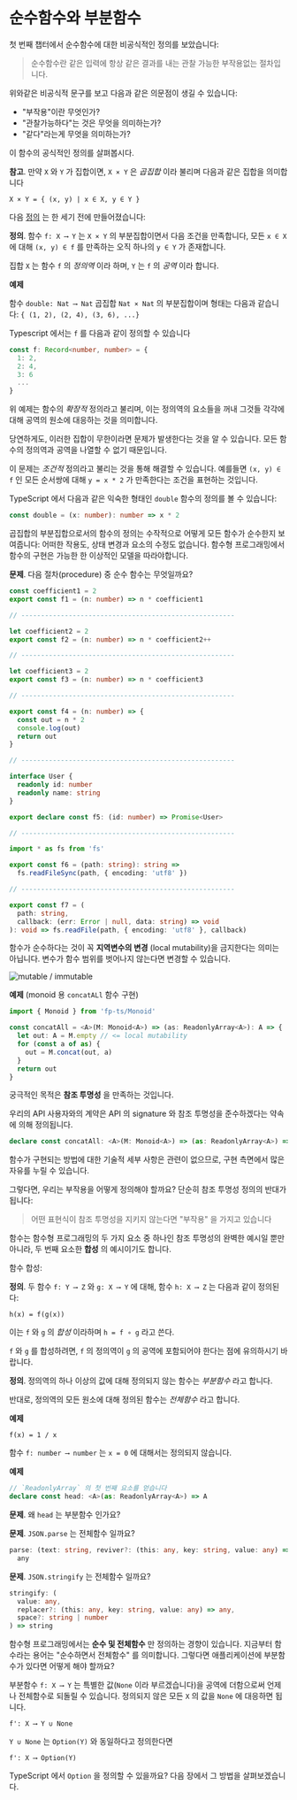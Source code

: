# 순수함수와 부분함수

첫 번째 챕터에서 순수함수에 대한 비공식적인 정의를 보았습니다:

> 순수함수란 같은 입력에 항상 같은 결과를 내는 관찰 가능한 부작용없는 절차입니다.

위와같은 비공식적 문구를 보고 다음과 같은 의문점이 생길 수 있습니다:

- "부작용"이란 무엇인가?
- "관찰가능하다"는 것은 무엇을 의미하는가?
- "같다"라는게 무엇을 의미하는가?

이 함수의 공식적인 정의를 살펴봅시다.

**참고**. 만약 `X` 와 `Y` 가 집합이면,  `X × Y` 은 _곱집합_ 이라 불리며 다음과 같은 집합을 의미합니다

```
X × Y = { (x, y) | x ∈ X, y ∈ Y }
```

다음 [정의](https://en.wikipedia.org/wiki/History_of_the_function_concept) 는 한 세기 전에 만들어졌습니다:

**정의**. 함수 `f: X ⟶ Y` 는 `X × Y` 의 부분집합이면서 다음 조건을 만족합니다,
모든 `x ∈ X` 에 대해 `(x, y) ∈ f` 를 만족하는 오직 하나의 `y ∈ Y` 가 존재합니다. 

집합 `X` 는 함수 `f` 의 _정의역_ 이라 하며, `Y` 는 `f` 의 _공역_ 이라 합니다.

**예제**

함수 `double: Nat ⟶ Nat` 곱집합 `Nat × Nat` 의 부분집합이며 형태는 다음과 같습니다: `{ (1, 2), (2, 4), (3, 6), ...}`

Typescript 에서는 `f` 를 다음과 같이 정의할 수 있습니다

```typescript
const f: Record<number, number> = {
  1: 2,
  2: 4,
  3: 6
  ...
}
```

<!--
TODO:
Please note that the set `f` has to be described _statically_ when defining the function (meaning that the elements of that set cannot change with time for no reason).
In this way we can exclude any form of side effect and the return value is always the same.
-->

위 예제는 함수의 _확장적_ 정의라고 불리며, 이는 정의역의 요소들을 꺼내 그것들 각각에 대해 공역의 원소에 대응하는 것을 의미합니다. 

당연하게도, 이러한 집합이 무한이라면 문제가 발생한다는 것을 알 수 있습니다. 모든 함수의 정의역과 공역을 나열할 수 없기 때문입니다.

이 문제는 _조건적_ 정의라고 불리는 것을 통해 해결할 수 있습니다. 예를들면 `(x, y) ∈ f` 인 모든 순서쌍에 대해 `y = x * 2` 가 만족한다는 조건을 표현하는 것입니다.

TypeScript 에서 다음과 같은 익숙한 형태인 `double` 함수의 정의를 볼 수 있습니다:

```typescript
const double = (x: number): number => x * 2
```

곱집합의 부분집합으로서의 함수의 정의는 수작적으로 어떻게 모든 함수가 순수한지 보여줍니다: 어떠한 작용도, 상태 변경과 요소의 수정도 없습니다.
함수형 프로그래밍에서 함수의 구현은 가능한 한 이상적인 모델을 따라야합니다.

**문제**. 다음 절차(procedure) 중 순수 함수는 무엇일까요?

```typescript
const coefficient1 = 2
export const f1 = (n: number) => n * coefficient1

// ------------------------------------------------------

let coefficient2 = 2
export const f2 = (n: number) => n * coefficient2++

// ------------------------------------------------------

let coefficient3 = 2
export const f3 = (n: number) => n * coefficient3

// ------------------------------------------------------

export const f4 = (n: number) => {
  const out = n * 2
  console.log(out)
  return out
}

// ------------------------------------------------------

interface User {
  readonly id: number
  readonly name: string
}

export declare const f5: (id: number) => Promise<User>

// ------------------------------------------------------

import * as fs from 'fs'

export const f6 = (path: string): string =>
  fs.readFileSync(path, { encoding: 'utf8' })

// ------------------------------------------------------

export const f7 = (
  path: string,
  callback: (err: Error | null, data: string) => void
): void => fs.readFile(path, { encoding: 'utf8' }, callback)
```

함수가 순수하다는 것이 꼭 **지역변수의 변경** (local mutability)을 금지한다는 의미는 아닙니다. 변수가 함수 범위를 벗어나지 않는다면 변경할 수 있습니다.

![mutable / immutable](/images/mutable-immutable.jpg)

**예제** (monoid 용 `concatALl` 함수 구현)

```typescript
import { Monoid } from 'fp-ts/Monoid'

const concatAll = <A>(M: Monoid<A>) => (as: ReadonlyArray<A>): A => {
  let out: A = M.empty // <= local mutability
  for (const a of as) {
    out = M.concat(out, a)
  }
  return out
}
```

궁극적인 목적은 **참조 투명성** 을 만족하는 것입니다.

우리의 API 사용자와의 계약은 API 의 signature 와 참조 투명성을 준수하겠다는 약속에 의해 정의됩니다.

```typescript
declare const concatAll: <A>(M: Monoid<A>) => (as: ReadonlyArray<A>) => A
```

함수가 구현되는 방법에 대한 기술적 세부 사항은 관련이 없으므로, 구현 측면에서 많은 자유를 누릴 수 있습니다.

그렇다면, 우리는 부작용을 어떻게 정의해야 할까요? 단순히 참조 투명성 정의의 반대가 됩니다:

> 어떤 표현식이 참조 투명성을 지키지 않는다면 "부작용" 을 가지고 있습니다

함수는 함수형 프로그래밍의 두 가지 요소 중 하나인 참조 투명성의 완벽한 예시일 뿐만 아니라, 두 번째 요소한 **합성** 의 예시이기도 합니다.

함수 합성:

**정의**. 두 함수 `f: Y ⟶ Z` 와 `g: X ⟶ Y` 에 대해, 함수 `h: X ⟶ Z` 는 다음과 같이 정의된다:

```
h(x) = f(g(x))
```

이는 `f` 와 `g` 의 _합성_ 이라하며 `h = f ∘ g` 라고 쓴다.

`f` 와 `g` 를 합성하려면, `f` 의 정의역이 `g` 의 공역에 포함되어야 한다는 점에 유의하시기 바랍니다.

**정의**. 정의역의 하나 이상의 값에 대해 정의되지 않는 함수는 _부분함수_ 라고 합니다.

반대로, 정의역의 모든 원소에 대해 정의된 함수는 _전체함수_ 라고 합니다.

**예제**

```
f(x) = 1 / x
```

함수 `f: number ⟶ number` 는 `x = 0` 에 대해서는 정의되지 않습니다.

**예제**

```typescript
// `ReadonlyArray` 의 첫 번째 요소를 얻습니다
declare const head: <A>(as: ReadonlyArray<A>) => A
```

**문제**. 왜 `head` 는 부분함수 인가요?

**문제**. `JSON.parse` 는 전체함수 일까요?

```typescript
parse: (text: string, reviver?: (this: any, key: string, value: any) => any) =>
  any
```

**문제**. `JSON.stringify` 는 전체함수 일까요?

```typescript
stringify: (
  value: any,
  replacer?: (this: any, key: string, value: any) => any,
  space?: string | number
) => string
```

함수형 프로그래밍에서는 **순수 및 전체함수** 만 정의하는 경향이 있습니다. 지금부터 함수라는 용어는 "순수하면서 전체함수" 를 의미합니다. 그렇다면 애플리케이션에 부분함수가 있다면 어떻게 해야 할까요?

부분함수 `f: X ⟶ Y` 는 특별한 값(`None` 이라 부르겠습니다)을 공역에 더함으로써 언제나 전체함수로 되돌릴 수 있습니다.
정의되지 않은 모든 `X` 의 값을 `None` 에 대응하면 됩니다.

```
f': X ⟶ Y ∪ None
```

`Y ∪ None` 는 `Option(Y)` 와 동일하다고 정의한다면

```
f': X ⟶ Option(Y)
```

TypeScript 에서 `Option` 을 정의할 수 있을까요? 다음 장에서 그 방법을 살펴보겠습니다.
